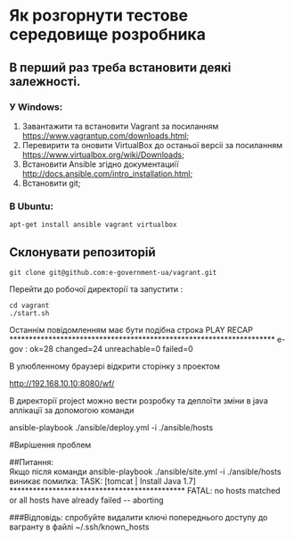 # Як розгорнути тестове середовище розробника

## В перший раз треба встановити деякі залежності.

### У Windows:
1. Завантажити та встановити Vagrant за посиланням  https://www.vagrantup.com/downloads.html;
2. Перевирити та оновити VirtualBox до останьої версіі за посиланням https://www.virtualbox.org/wiki/Downloads;
3. Встановити Ansible згідно документациії http://docs.ansible.com/intro_installation.html;
4. Встановити git;

### В Ubuntu:
`apt-get install ansible vagrant virtualbox`

## Склонувати репозиторій
`git clone git@github.com:e-government-ua/vagrant.git`

Перейти до робочої директорії та запустити :
```
cd vagrant 
./start.sh
```
Останнім повідомленням має бути подібна строка
PLAY RECAP ******************************************************************** 
e-gov                      : ok=28   changed=24   unreachable=0    failed=0 

В улюбленному браузерi відкрити сторінку з проектом

http://192.168.10.10:8080/wf/

В директорії project  можно вести розробку та деплоїти зміни в java аплікації за допомогою команди

ansible-playbook ./ansible/deploy.yml -i ./ansible/hosts

#Вирішення проблем

##Питання:  
Якщо після команди  ansible-playbook ./ansible/site.yml -i ./ansible/hosts виникає помилка:
TASK: [tomcat | Install Java 1.7] ********************************************* 
FATAL: no hosts matched or all hosts have already failed -- aborting

###Відповідь: 
спробуйте видалити ключі попереднього доступу до вагранту в файлі ~/.ssh/known_hosts




